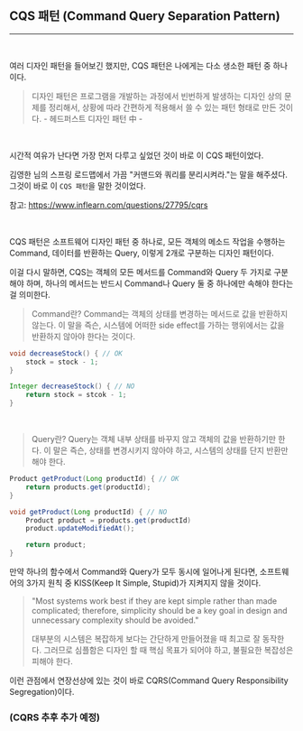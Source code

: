 ## CQS 패턴 (Command Query Separation Pattern)
---

</br>

여러 디자인 패턴을 들어보긴 했지만, CQS 패턴은 나에게는 다소 생소한 패턴 중 하나이다.

> 디자인 패턴은 프로그램을 개발하는 과정에서 빈번하게 발생하는 디자인 상의 문제를 정리해서, 상황에 따라 간편하게 적용해서 쓸 수 있는 패턴 형태로 만든 것이다. - 헤드퍼스트 디자인 패턴 中 -

<br/>

시간적 여유가 난다면 가장 먼저 다루고 싶었던 것이 바로 이 CQS 패턴이었다.

김영한 님의 스프링 로드맵에서 가끔 "커맨드와 쿼리를 분리시켜라."는 말을 해주셨다. 그것이 바로 이 `CQS 패턴`을 말한 것이었다.

참고: https://www.inflearn.com/questions/27795/cqrs

</br>

CQS 패턴은 소프트웨어 디자인 패턴 중 하나로, 모든 객체의 메소드 작업을 수행하는 Command, 데이터를 반환하는 Query, 이렇게 2개로 구분하는 디자인 패턴이다.

이걸 다시 말하면, CQS는 객체의 모든 메서드를 Command와 Query 두 가지로 구분해야 하며, 하나의 메서드는 반드시 Command나 Query 둘 중 하나에만 속해야 한다는 걸 의미한다.

> Command란?
> Command는 객체의 상태를 변경하는 메서드로 값을 반환하지 않는다.
> 이 말을 즉슨, 시스템에 어떠한 side effect를 가하는 행위에서는 값을 반환하지 않아야 한다는 것이다.
```java
void decreaseStock() { // OK
    stock = stock - 1;
}

Integer decreaseStock() { // NO
    return stock = stcok - 1;
}

```

</br>

> Query란?
> Query는 객체 내부 상태를 바꾸지 않고 객체의 값을 반환하기만 한다.
> 이 말은 즉슨, 상태를 변경시키지 않아야 하고, 시스템의 상태를 단지 반환만 해야 한다.
```java
Product getProduct(Long productId) { // OK
    return products.get(productId);
}

void getProduct(Long productId) { // NO
    Product product = products.get(productId)
    product.updateModifiedAt();

    return product;
}
```

만약 하나의 함수에서 Command와 Query가 모두 동시에 일어나게 된다면, 소프트웨어의 3가지 원칙 중 KISS(Keep It Simple, Stupid)가 지켜지지 않을 것이다.

> "Most systems work best if they are kept simple rather than made complicated;
therefore, simplicity should be a key goal in design 
and unnecessary complexity should be avoided."
>
> 대부분의 시스템은 복잡하게 보다는 간단하게 만들어졌을 때 최고로 잘 동작한다. 
그러므로 심플함은 디자인 할 때 핵심 목표가 되어야 하고, 불필요한 복잡성은 피해야 한다.


이런 관점에서 연장선상에 있는 것이 바로 CQRS(Command Query Responsibility Segregation)이다.

### (CQRS 추후 추가 예정)